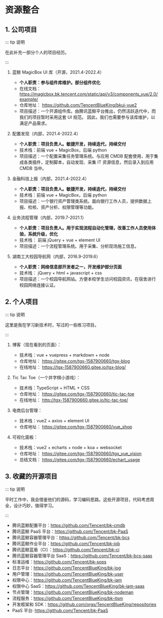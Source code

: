 # 资源整合

## 1. 公司项目

::: tip 说明

在此补充一部分个人的项目经历。

:::

1. 蓝鲸 MagicBox UI 库（开源，2021.4-2022.4）

   - **个人职责：参与组件库维护。部分组件优化**
   - 在线文档：<tgx-link href="https://magicbox.bk.tencent.com/static/api/v3/components_vue/2.0/example/">
     https://magicbox.bk.tencent.com/static/api/v3/components_vue/2.0/example/
     </tgx-link>
   - 仓库地址：<tgx-link href="https://github.com/TencentBlueKing/bkui-vue2">
     https://github.com/TencentBlueKing/bkui-vue2
     </tgx-link>
   - 项目描述：一个开源组件库。由腾讯蓝鲸平台推出，仍然活跃迭代中，而我们的项目暂时采用这套 UI 规范。
     因此，我们也需要参与该库维护，以满足产品需求。

2. 配置发现（内部，2021.4-2022.4）

   - **个人职责：项目负责人。敏捷开发，持续迭代，持续交付**
   - 技术栈：前端 vue + MagicBox，后端 python
   - 项目描述：一个配置采集任务管理系统。与应用 CMDB 配套使用，用于集成各类插件，定制脚本，自动发现、采集 IT 资源信息，然后录入到应用 CMDB 当中。

3. 金融科技上报（内部，2021.4-2022.4）

   - **个人职责：项目负责人。敏捷开发，持续迭代，持续交付**
   - 技术栈：前端 vue + MagicBox，后端 python
   - 项目描述：一个银行资产管理类系统。面向银行工作人员，提供数据上报、检核、资产分析、权限管理等功能。

4. 业务流程管理（内部，2019.7-2021.1）

   - **个人职责：项目负责人。用于实现流程自动化管理，改善工作人员使用体验，系统升级，优化**
   - 技术栈： 前端 jQuery + vue + element UI
   - 项目描述：一个流程管理系统。用于采集、分析现场施工信息。

5. 湖南工大校园导航网（内部，2016.9-2019.6）
   - **个人职责：网络信息部开发者之一，开发维护部分页面**
   - 技术栈： jQuery + html + javascript + css
   - 项目描述：一个校园导航网站。方便本校学生访问校园资讯，在宿舍进行校园网络连接认证。

## 2. 个人项目

::: tip 说明

这里是我在学习新技术时，写过的一些练习项目。

:::

1. 博客（现在看到的页面）：

   - 技术栈：vue + vuepress + markdown + node
   - 仓库地址：
     <tgx-link href="https://gitee.com/tgx-1587900660/tgx-blog">
     https://gitee.com/tgx-1587900660/tgx-blog
     </tgx-link>
   - 在线地址：
     <tgx-link href="https://tgx-1587900660.gitee.io/tgx-blog/">
     https://tgx-1587900660.gitee.io/tgx-blog/
     </tgx-link>

2. Tic Tac Toe（一个井字棋小游戏）：

   - 技术栈：TypeScript + HTML + CSS
   - 仓库地址：
     <tgx-link href="https://gitee.com/tgx-1587900660/tic-tac-toe">
     https://gitee.com/tgx-1587900660/tic-tac-toe
     </tgx-link>
   - 在线地址：
     <tgx-link href="http://tgx-1587900660.gitee.io/tic-tac-toe/">
     http://tgx-1587900660.gitee.io/tic-tac-toe/
     </tgx-link>

3. 电商后台管理：

   - 技术栈：vue2 + axios + element UI
   - 仓库地址：
     <tgx-link href="https://gitee.com/tgx-1587900660/vue_shop">
     https://gitee.com/tgx-1587900660/vue_shop
     </tgx-link>

4. 可视化面板：

   - 技术栈：vue2 + echarts + node + koa + websocket
   - 仓库地址：
     <tgx-link href="https://gitee.com/tgx-1587900660/tgx_vue_vision">
     https://gitee.com/tgx-1587900660/tgx_vue_vision
     </tgx-link>
   - 总结文档：
     <tgx-link href="https://gitee.com/tgx-1587900660/echart_usage">
     https://gitee.com/tgx-1587900660/echart_usage
     </tgx-link>

## 3. 收藏的开源项目

::: tip 说明

平时工作中，我会借鉴他们的源码，学习编码思路。这些开源项目，代码考虑周全，设计巧妙，值得学习。

:::

- 腾讯蓝鲸配置平台：<tgx-link href="https://github.com/Tencent/bk-cmdb">https://github.com/Tencent/bk-cmdb</tgx-link>
- 腾讯蓝鲸 PaaS 平台：<tgx-link href="https://github.com/Tencent/bk-PaaS">https://github.com/Tencent/bk-PaaS</tgx-link>
- 腾讯蓝鲸容器管理平台：<tgx-link href="https://github.com/Tencent/bk-bcs">https://github.com/Tencent/bk-bcs</tgx-link>
- 腾讯蓝鲸作业平台：<tgx-link href="https://github.com/Tencent/bk-job">https://github.com/Tencent/bk-job</tgx-link>
- 腾讯蓝鲸蓝盾（CI）：<tgx-link href="https://github.com/Tencent/bk-ci">https://github.com/Tencent/bk-ci</tgx-link>
- 腾讯蓝鲸容器管理平台 SaaS：<tgx-link href="https://github.com/Tencent/bk-bcs-saas">https://github.com/Tencent/bk-bcs-saas</tgx-link>
- 标准运维：<tgx-link href="https://github.com/Tencent/bk-sops">https://github.com/Tencent/bk-sops</tgx-link>
- 日志平台：<tgx-link href="https://github.com/TencentBlueKing/bk-log">https://github.com/TencentBlueKing/bk-log</tgx-link>
- 用户管理：<tgx-link href="https://github.com/TencentBlueKing/bk-user">https://github.com/TencentBlueKing/bk-user</tgx-link>
- 权限中心：<tgx-link href="https://github.com/TencentBlueKing/bk-iam">https://github.com/TencentBlueKing/bk-iam</tgx-link>
- 权限中心 SaaS：<tgx-link href="https://github.com/TencentBlueKing/bk-iam-saas">https://github.com/TencentBlueKing/bk-iam-saas</tgx-link>
- 节点管理：<tgx-link href="https://github.com/TencentBlueKing/bk-nodeman">https://github.com/TencentBlueKing/bk-nodeman</tgx-link>
- 流程服务：<tgx-link href="https://github.com/TencentBlueKing/bk-itsm">https://github.com/TencentBlueKing/bk-itsm</tgx-link>
- 开发框架和 SDK：<tgx-link href="https://github.com/orgs/TencentBlueKing/repositories">https://github.com/orgs/TencentBlueKing/repositories</tgx-link>
- PaaS 平台: <tgx-link href="https://github.com/Tencent/bk-PaaS">https://github.com/Tencent/bk-PaaS</tgx-link>
